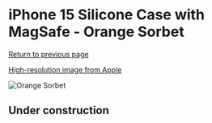 # iPhone 15 Silicone Case with MagSafe - Orange Sorbet

[Return to previous page](/iphone_15)

[High-resolution image from Apple](https://store.storeimages.cdn-apple.com/8756/as-images.apple.com/is/MT0W3?wid=4500&hei=4500&fmt=png)

<div style="width: 512px"><img src="/almost_uncompressed/MT0W3.webp" alt="Orange Sorbet"></div>

## Under construction
